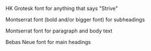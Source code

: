 HK Grotesk font for anything that says "Strive"

Montserrat font (bold and/or bigger font) for subheadings

Montserrat font for paragraph and body text

Bebas Neue font for main headings
